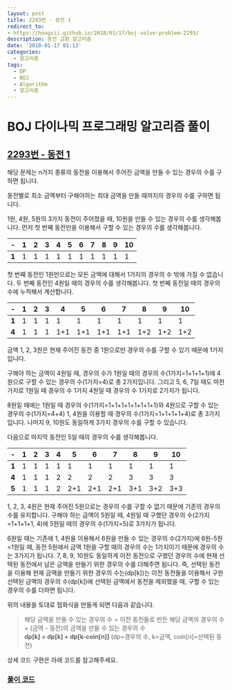 ```yaml
---
layout: post
title: 2293번 - 동전 1
redirect_to:
- https://hongsii.github.io/2018/01/17/boj-solve-problem-2293/
description: 동전 교환 알고리즘
date: '2018-01-17 01:13'
categories:
  - 알고리즘
tags:
  - DP
  - BOJ
  - Algorithm
  - 알고리즘
---
```


# BOJ 다이나믹 프로그래밍 알고리즘 풀이
## [2293번 - 동전 1](https://www.acmicpc.net/problem/2293) <br/>

해당 문제는 n가지 종류의 동전을 이용해서 주어진 금액을 만들 수 있는 경우의 수를 구하면 됩니다.

동전별로 최소 금액부터 구해야하는 최대 금액을 만들 때까지의 경우의 수를 구하면 됩니다.

1원, 4원, 5원의 3가지 동전이 주어졌을 때, 10원을 만들 수 있는 경우의 수를 생각해봅니다.
먼저 첫 번째 동전만을 이용해서 구할 수 있는 경우의 수를 생각해봅니다.

| -  | 1 | 2 | 3 | 4 | 5 | 6 | 7 | 8 | 9 | 10 |
---|---|---|---|---|---|---|---|---|---|---|
**1** | 1 | 1 | 1 | 1 | 1 | 1 | 1 | 1 | 1 | 1 |

첫 번째 동전인 1원만으로는 모든 금액에 대해서 1가지의 경우의 수 밖에 가질 수 없습니다.
두 번째 동전인 4원일 때의 경우의 수를 생각해봅니다. 첫 번째 동전일 때의 경우의 수에 누적해서 계산합니다.

| -  | 1  | 2  | 3 | 4  | 5  | 6  | 7  | 8  | 9  | 10 |
---|---|---|---|---|---|---|---|---|---|---|
**1**  | 1 | 1 | 1 | 1 | 1 | 1 | 1 | 1 | 1 | 1 |
**4**  | 1 | 1  | 1  | 1+1  | 1+1  | 1+1  | 1+1  | 1+2  | 1+2  | 1+2  |

금액 1, 2, 3원은 현재 주어진 동전 중 1원으로만 경우의 수를 구할 수 있기 때문에 1가지입니다.

구해야 하는 금액이 4원일 때, 경우의 수가 1원일 때의 경우의 수(1가지=1+1+1+1)에 4원으로 구할 수 있는 경우의 수(1가지=4)로 총 2가지입니다.
그리고 5, 6, 7일 때도 마찬가지로 1원일 때 경우의 수 1가지 4원일 때 경우의 수 1가지로 2가지가 됩니다.

8원일 때에는 1원일 때 경우의 수(1가지=1+1+1+1+1+1+1+1)와 4원으로 구할 수 있는 경우의 수(1가지=4+4) 1, 4원을 이용할 때 경우의 수(1가지=1+1+1+1+4)로 총 3가지입니다. 나머지 9, 10원도 동일하게 3가지 경우의 수를 구할 수 있습니다.

다음으로 마지막 동전인 5일 때의 경우의 수를 생각해봅니다.

| - | 1  | 2  | 3 | 4  | 5  | 6  | 7  | 8  | 9  | 10 |
---|---|---|---|---|---|---|---|---|---|---|
**1**  | 1 | 1 | 1 | 1 | 1 | 1 | 1 | 1 | 1 | 1 |
**4**  | 1 | 1 | 1 | 2 | 2 | 2 | 2 | 3 | 3 | 3 |
**5**  | 1 | 1 | 1 | 2  | 2+1  | 2+1  | 2+1  | 3+1  | 3+2  | 3+3  |

1, 2, 3, 4원은 현재 주어진 5원으로는 경우의 수를 구할 수 없기 때문에 기존의 경우의 수를 유지합니다. 구해야 하는 금액이 5원일 때, 4원일 때 구했던 경우의 수(2가지=1+1+1+1, 4)에 5원일 때의 경우의 수(1가지=5)로 3가지가 됩니다.

6원일 때는 기존에 1, 4원을 이용해서 6원을 만들 수 있는 경우의 수(2가지)에 6원-5원=1원일 때, 동전 5원에서 금액 1원을 구할 때의 경우의 수는 1가지이기 때문에 경우의 수는 3가지가 됩니다. 7, 8, 9, 10원도 동일하게 이전 동전으로 구했던 경우의 수에 현재 선택된 동전에서 남은 금액을 만들기 위한 경우의 수를 더해주면 됩니다.
즉, 선택된 동전을 이용해 현재 금액을 만들기 위한 경우의 수는(dp[k])는 이전 동전들을 이용해서 구한 선택된 금액의 경우의 수(dp[k])에 선택된 금액에서 동전을 제외했을 때, 구할 수 있는 경우의 수를 더하면 됩니다.

위의 내용을 토대로 점화식을 만들게 되면 다음과 같습니다.

> 해당 금액을 만들 수 있는 경우의 수 = 이전 동전들로 만든 해당 금액의 경우의 수 + (금액 - 동전)의 금액을 만들 수 있는 경우의 수 <br/>
> **dp[k] = dp[k] + dp[k-coin[n]]** (dp=경우의 수, k=금액, coin[n]=선택된 동전)

상세 코드 구현은 아래 코드를 참고해주세요.

### [풀이 코드](https://github.com/Sihong12/Algorithms/blob/master/src/BOJ/DP/Problem_2579.java)
